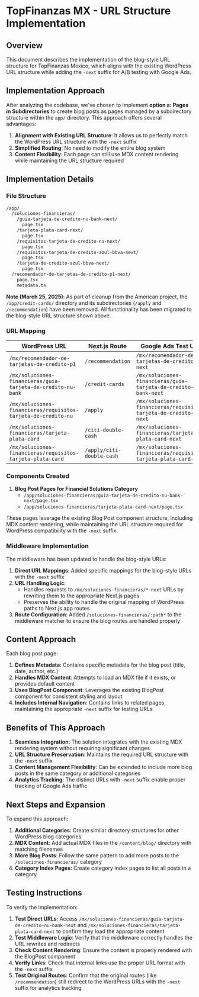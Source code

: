 # TopFinanzas MX - URL Structure Implementation

## Overview

This document describes the implementation of the blog-style URL structure for TopFinanzas Mexico, which aligns with the existing WordPress URL structure while adding the `-next` suffix for A/B testing with Google Ads.

## Implementation Approach

After analyzing the codebase, we've chosen to implement **option a: Pages in Subdirectories** to create blog posts as pages managed by a subdirectory structure within the `app/` directory. This approach offers several advantages:

1. **Alignment with Existing URL Structure**: It allows us to perfectly match the WordPress URL structure with the `-next` suffix
2. **Simplified Routing**: No need to modify the entire blog system
3. **Content Flexibility**: Each page can still use MDX content rendering while maintaining the URL structure required

## Implementation Details

### File Structure

```markdown
/app/
  /soluciones-financieras/
    /guia-tarjeta-de-credito-nu-bank-next/
      page.tsx
    /tarjeta-plata-card-next/
      page.tsx
    /requisitos-tarjeta-de-credito-nu-next/
      page.tsx
    /requisitos-tarjeta-de-credito-azul-bbva-next/
      page.tsx
    /tarjeta-de-credito-azul-bbva-next/
      page.tsx
  /recomendador-de-tarjetas-de-credito-p1-next/
    page.tsx
    metadata.ts
```

**Note (March 25, 2025)**: As part of cleanup from the American project, the `/app/credit-cards/` directory and its subdirectories (`/apply` and `/recommendation`) have been removed. All functionality has been migrated to the blog-style URL structure shown above.

### URL Mapping

| WordPress URL | Next.js Route | Google Ads Test URL |
|---------------|---------------|---------------------|
| `/mx/recomendador-de-tarjetas-de-credito-p1` | `/recommendation` | `/mx/recomendador-de-tarjetas-de-credito-p1-next` |
| `/mx/soluciones-financieras/guia-tarjeta-de-credito-nu-bank` | `/credit-cards` | `/mx/soluciones-financieras/guia-tarjeta-de-credito-nu-bank-next` |
| `/mx/soluciones-financieras/requisitos-tarjeta-de-credito-nu` | `/apply` | `/mx/soluciones-financieras/requisitos-tarjeta-de-credito-nu-next` |
| `/mx/soluciones-financieras/tarjeta-plata-card` | `/citi-double-cash` | `/mx/soluciones-financieras/tarjeta-plata-card-next` |
| `/mx/soluciones-financieras/requisitos-tarjeta-plata-card` | `/apply/citi-double-cash` | `/mx/soluciones-financieras/requisitos-tarjeta-plata-card-next` |

### Components Created

1. **Blog Post Pages for Financial Solutions Category**
   - `/app/soluciones-financieras/guia-tarjeta-de-credito-nu-bank-next/page.tsx`
   - `/app/soluciones-financieras/tarjeta-plata-card-next/page.tsx`

These pages leverage the existing Blog Post component structure, including MDX content rendering, while maintaining the URL structure required for WordPress compatibility with the `-next` suffix.

### Middleware Implementation

The middleware has been updated to handle the blog-style URLs:

1. **Direct URL Mappings**: Added specific mappings for the blog-style URLs with the `-next` suffix
2. **URL Handling Logic**:
   - Handles requests to `/mx/soluciones-financieras/*-next` URLs by rewriting them to the appropriate Next.js pages
   - Preserves the ability to handle the original mapping of WordPress paths to Next.js app routes
3. **Route Configuration**: Added `/soluciones-financieras/:path*` to the middleware matcher to ensure the blog routes are handled properly

## Content Approach

Each blog post page:

1. **Defines Metadata**: Contains specific metadata for the blog post (title, date, author, etc.)
2. **Handles MDX Content**: Attempts to load an MDX file if it exists, or provides default content
3. **Uses BlogPost Component**: Leverages the existing BlogPost component for consistent styling and layout
4. **Includes Internal Navigation**: Contains links to related pages, maintaining the appropriate `-next` suffix for testing URLs

## Benefits of This Approach

1. **Seamless Integration**: The solution integrates with the existing MDX rendering system without requiring significant changes
2. **URL Structure Preservation**: Maintains the required URL structure with the `-next` suffix
3. **Content Management Flexibility**: Can be extended to include more blog posts in the same category or additional categories
4. **Analytics Tracking**: The distinct URLs with `-next` suffix enable proper tracking of Google Ads traffic

## Next Steps and Expansion

To expand this approach:

1. **Additional Categories**: Create similar directory structures for other WordPress blog categories
2. **MDX Content**: Add actual MDX files in the `/content/blog/` directory with matching filenames
3. **More Blog Posts**: Follow the same pattern to add more posts to the `/soluciones-financieras/` category
4. **Category Index Pages**: Create category index pages to list all posts in a category

## Testing Instructions

To verify the implementation:

1. **Test Direct URLs**: Access `/mx/soluciones-financieras/guia-tarjeta-de-credito-nu-bank-next` and `/mx/soluciones-financieras/tarjeta-plata-card-next` to confirm they load the appropriate content
2. **Test Middleware Logic**: Verify that the middleware correctly handles the URL rewrites and redirects
3. **Check Content Rendering**: Ensure the content is properly rendered with the BlogPost component
4. **Verify Links**: Check that internal links use the proper URL format with the `-next` suffix
5. **Test Original Routes**: Confirm that the original routes (like `/recommendation`) still redirect to the WordPress URLs with the `-next` suffix for analytics tracking
